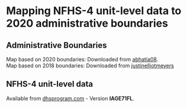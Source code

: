 # Mapping NFHS-4 unit-level data to 2020 administrative boundaries

## Administrative Boundaries

Map based on 2020 boundaries: Downloaded from [abhatia08](https://github.com/abhatia08/india_shp_2020).      
Map based on 2018 boundaries: Downloaded from [justinelliotmeyers](https://github.com/justinelliotmeyers/INDIA_2018_DISTRICTS)  

## NFHS-4 unit-level data

Available from [dhsprogram.com](www.dhsprogram.com) - Version **IAGE71FL**.   


